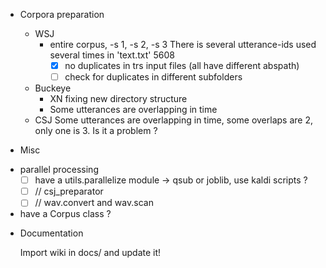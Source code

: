 <!-- -*-org-*- this comment force org-mode in emacs -->

* Corpora preparation

  - WSJ
    - entire corpus, -s 1, -s 2, -s 3
      There is several utterance-ids used several times in 'text.txt' 5608
      - [X] no duplicates in trs input files (all have different abspath)
      - [ ] check for duplicates in different subfolders
  - Buckeye
    - XN fixing new directory structure
    - Some utterances are overlapping in time
  - CSJ
    Some utterances are overlapping in time, some overlaps are 2, only
    one is 3. Is it a problem ?

* Misc

- parallel processing
  - [ ] have a utils.parallelize module -> qsub or joblib, use kaldi scripts ?
  - [ ] // csj_preparator
  - [ ] // wav.convert and wav.scan

- have a Corpus class ?

* Documentation

  Import wiki in docs/ and update it!
